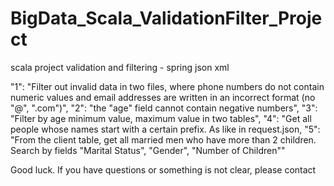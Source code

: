 # BigData_Scala_ValidationFilter_Project
scala project validation and filtering - spring json xml


"1": "Filter out invalid data in two files, where phone numbers do not contain numeric values and email addresses are written in an incorrect format (no \"@\", \".com\")",
"2": "the "age" field cannot contain negative numbers",
"3": "Filter by age minimum value, maximum value in two tables",
"4": "Get all people whose names start with a certain prefix. As like in request.json,
"5": "From the client table, get all married men who have more than 2 children. Search by fields \"Marital Status\", \"Gender\", \"Number of Children\""


Good luck.
If you have questions or something is not clear, please contact
